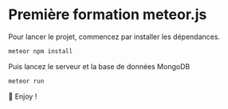 # Première formation meteor.js

Pour lancer le projet, commencez par installer les dépendances.
```js
meteor npm install
```

Puis lancez le serveur et la base de données MongoDB
```js
meteor run
```

:space_invader: Enjoy ! 
